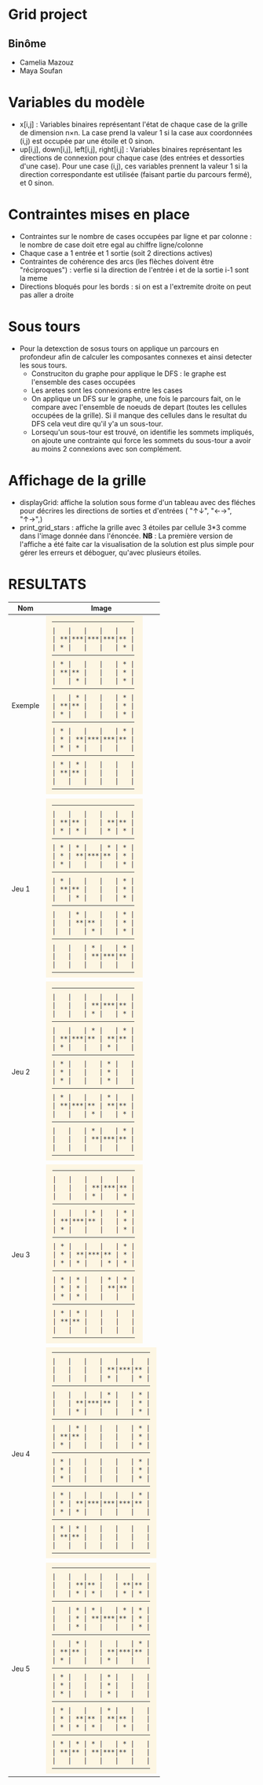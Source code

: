 # Grid project

## Binôme
* Camelia Mazouz
* Maya Soufan


# Variables du modèle
- x[i,j] : Variables binaires représentant l'état de chaque case de la grille de dimension n×n. La case  prend la valeur 1 si la case aux coordonnées (i,j) est occupée par une étoile  et 0 sinon.
- up[i,j], down[i,j], left[i,j], right[i,j] : Variables binaires représentant les directions de connexion pour chaque case (des entrées et dessorties d'une case). Pour une case (i,j), ces variables prennent la valeur 1 si la direction correspondante est utilisée (faisant partie du parcours fermé), et 0 sinon. 

# Contraintes mises en place
* Contraintes sur le nombre de cases occupées par ligne et par colonne : le nombre de case doit etre egal au chiffre ligne/colonne
* Chaque case a 1 entrée et 1 sortie (soit 2 directions actives)
* Contraintes de cohérence des arcs (les flèches doivent être "réciproques") : verfie si la direction de l'entrée i et de la sortie i-1 sont la meme
* Directions bloqués pour les bords : si on est a l'extremite droite on peut pas aller a droite

# Sous tours
* Pour la detexction de sosus tours on applique un parcours en profondeur afin de calculer les composantes connexes et ainsi detecter les sous tours.
    * Construciton du graphe pour applique le DFS : le graphe est l'ensemble des cases occupées
    * Les aretes sont les connexions entre les cases
    * On applique un DFS sur le graphe, une fois le parcours fait, on le compare avec l'ensemble de noeuds de depart (toutes les cellules occupées de la grille). Si il manque des cellules dans le resultat du DFS cela veut dire qu'il y'a un sous-tour.
    * Lorsequ'un sous-tour est trouvé, on identifie les sommets impliqués, on ajoute une contrainte qui force les sommets du sous-tour a avoir au moins 2 connexions avec son complément.

# Affichage de la grille

- displayGrid: affiche la solution sous forme d'un tableau avec des fléches pour décrires les directions de sorties et d'entrées ( "↑↓", "←→", "↑→",)
- print_grid_stars : affiche la grille avec 3 étoiles par cellule 3*3 comme dans l'image donnée dans l'énoncée.
**NB** : La première version de l'affiche a été faite car la visualisation de la solution  est plus simple pour gérer les erreurs et déboguer, qu'avec plusieurs étoiles.

# RESULTATS
| Nom     | Image                                                                                         |
|---------|-----------------------------------------------------------------------------------------------|
| Exemple | ![Exemple](image-1.png)                                              |
| Jeu 1   | ![Jeu 1](image-2.png)                                                |
| Jeu 2   | ![Jeu 2](image-3.png)                                                 |
| Jeu 3   | ![Jeu 3](image.png)                                                  |
| Jeu 4   | ![Jeu 4](image-4.png)                                                 |
| Jeu 5   | ![Jeu 5](image-5.png)                                                |



